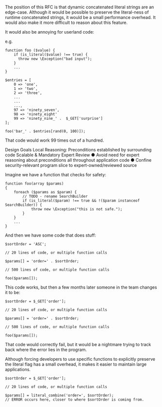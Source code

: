 
The position of this RFC is that dynamic concatenated literal strings are an edge-case. Although it would be possible to preserve the literal-ness of runtime concatenated strings, it would be a small performance overhead. It would also make it more difficult to reason about this feature.


It would also be annoying for userland code:

e.g.

```
function foo ($value) {
    if (is_literal($value) !== true) {
      throw new \Exception("bad input");
    }
    ...
}

$entries = [
    0 => 'one',
    1 => 'two',
    2 => 'three',
    ...
    ...
    ...,
    97 => 'ninety_seven',
    98 => 'ninety_eight'
    99 => 'ninety_nine_' .  $_GET['surprise']
];

foo('bar_' . $entries[rand(0, 100)]);
```

That code would work 99 times out of a hundred. 


Design Goals
Local Reasoning: Preconditions established by surrounding code
Scalable & Mandatory Expert Review
● Avoid need for expert reasoning about preconditions all throughout application code
● Confine security-relevant program slice to expert-owned/reviewed source












Imagine we have a function that checks for safety:

```
function foo(array $params)
{
    foreach ($params as $param) {
        // TODO - rename SearchBuilder
        if (is_literal($param) !== true && !($param instanceof SearchBuilder)) {
            throw new \Exception("this is not safe."); 
        }
    }
    ...
}

```

And then we have some code that does stuff:
```
$sortOrder = 'ASC';

// 20 lines of code, or multiple function calls

$params[] = 'order=' . $sortOrder;
 
// 500 lines of code, or multiple function calls

foo($params[]);
```

This code works, but then a few months later someone in the team changes it to be:

```
$sortOrder = $_GET['order'];

// 20 lines of code, or multiple function calls

$params[] = 'order=' . $sortOrder;
 
// 500 lines of code, or multiple function calls

foo($params[]);

```

That code would correctly fail, but it would be a nightmare trying to track back where the error lies in the program.

Although forcing developers to use specific functions to explicitly preserve the literal flag has a small overhead, it makes it easier to maintain large applications.

```
$sortOrder = $_GET['order'];

// 20 lines of code, or multiple function calls

$params[] = literal_combine('order=', $sortOrder);
// ERROR occurs here, closer to where $sortOrder is coming from.
```